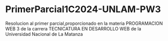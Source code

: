 # PrimerParcial1C2024-UNLAM-PW3
Resolucion al primer parcial,proporcionado en la materia PROGRAMACION WEB 3 de la carrera TECNICATURA EN DESARROLLO WEB de la Universidad Nacional de La Matanza
